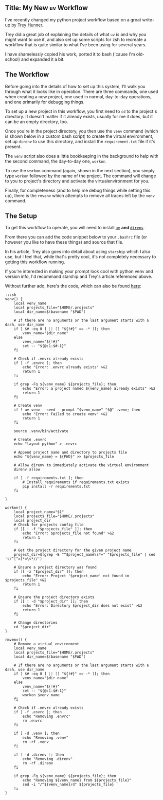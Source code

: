 Title: My New `uv` Workflow
----------------------

I've recently changed my python project workflow based on a great write-up by [Trey Hunner](https://treyhunner.com/2024/10/switching-from-virtualenvwrapper-to-direnv-starship-and-uv/).

Trey did a great job of explaining the details of what `uv` is and why you might want to use it, and also set up some scripts for zsh to recreate a workflow that is quite similar to what I've been using for several years.

I have shamelessly copied his work, ported it to bash ('cause I'm old-school) and expanded it a bit.

## The Workflow

Before going into the details of how to set up this system, I'll walk you through what it looks like in operation. There are three commands, one used when creating a new project, one used in normal, day-to-day operations, and one primarily for debugging things.

To set up a new project in this workflow, you first need to `cd` to the project's directory. It doesn't matter if it already exists, usually for me it does, but it can be an empty directory, too.

Once you're in the project directory, you then use the `venv` command (which is shown below in a custom bash script) to create the virtual environment, set up `direnv` to use this directory, and install the `requirement.txt` file if it's present.

The `venv` script also does a little bookkeeping in the background to help with the second command, the day-to-day one, `workon`.

To use the `workon` command (again, shown in the next section), you simply type `workon` followed by the name of the project. The command will change to you to project's directory and activate the virtualenvironment for you.

Finally, for completeness (and to help me debug things while setting this up), there is the `rmvenv` which attempts to remove all traces left by the `venv` command.

## The Setup

To get this workflow to operate, you will need to install [`uv`](https://docs.astral.sh/uv/getting-started/installation/) **and** [`direnv`](https://direnv.net/docs/installation.html).

From there you can add the code snippet below to your `.bashrc` file (or however you like to have these things) and source that file.

In his article, Trey also goes into detail about using `starship` which I also use, but I feel that, while that's pretty cool, it's not completely necessary to getting this workflow running.

If you're interested in making your prompt look cool with python venv and version info, I'd recommand starship and Trey's article referenced above.

Without further ado, here's the code, which can also be found [here](https://github.com/jima80525/bin/blob/ae2dee4a786dd264b07092021ef2092dfec3c198/bashrc_to_copy_to_home_dir#L91):


    :::sh
    venv() {
        local venv_name
        local projects_file="$HOME/.projects"
        local dir_name=$(basename "$PWD")

        # If there are no arguments or the last argument starts with a dash, use dir_name
        if [ $# -eq 0 ] || [[ "${!#}" == -* ]]; then
            venv_name="$dir_name"
        else
            venv_name="${!#}"
            set -- "${@:1:$#-1}"
        fi

        # Check if .envrc already exists
        if [ -f .envrc ]; then
            echo "Error: .envrc already exists" >&2
            return 1
        fi

        if grep -Fq ${venv_name} ${projects_file}; then
            echo "Error: a project named ${venv_name} already exists" >&2
            return 1
        fi

        # Create venv
        if ! uv venv --seed --prompt "$venv_name" "$@" .venv; then
            echo "Error: Failed to create venv" >&2
            return 1
        fi

        source .venv/bin/activate

        # Create .envrc
        echo "layout python" > .envrc

        # Append project name and directory to projects file
        echo "${venv_name} = ${PWD}" >> $projects_file

        # Allow direnv to immediately activate the virtual environment
        direnv allow

        if [ -f requirements.txt ]; then
            # Install requirements if requirements.txt exists
            pip install -r requirements.txt
        fi

    }

    workon() {
        local project_name="$1"
        local projects_file="$HOME/.projects"
        local project_dir
        # Check for projects config file
        if [[ ! -f "$projects_file" ]]; then
            echo "Error: $projects_file not found" >&2
            return 1
        fi

        # Get the project directory for the given project name
        project_dir=$(grep -E "^$project_name\s*=" "$projects_file" | sed 's/^[^=]*=\s*//')

        # Ensure a project directory was found
        if [[ -z "$project_dir" ]]; then
            echo "Error: Project '$project_name' not found in $projects_file" >&2
            return 1
        fi

        # Ensure the project directory exists
        if [[ ! -d "$project_dir" ]]; then
            echo "Error: Directory $project_dir does not exist" >&2
            return 1
        fi

        # Change directories
        cd "$project_dir"
    }

    rmvenv() {
        # Remove a virtual environment
        local venv_name
        local projects_file="$HOME/.projects"
        local dir_name=$(basename "$PWD")

        # If there are no arguments or the last argument starts with a dash, use dir_name
        if [ $# -eq 0 ] || [[ "${!#}" == -* ]]; then
            venv_name="$dir_name"
        else
            venv_name="${!#}"
            set -- "${@:1:$#-1}"
            workon $venv_name
        fi

        # Check if .envrc already exists
        if [ -f .envrc ]; then
            echo "Removing .envrc"
            rm .envrc
        fi

        if [ -d .venv ]; then
            echo "Removing .venv"
            rm -rf .venv
        fi

        if [ -d .direnv ]; then
            echo "Removing .direnv"
            rm -rf .direnv
        fi

        if grep -Fq ${venv_name} ${projects_file}; then
            echo "Removing ${venv_name} from ${projects_file}"
            sed -i "/^${venv_name}/d" ${projects_file}
        fi
    }
